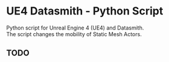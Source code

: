 # UE4 Datasmith - Python Script
Python script for Unreal Engine 4 (UE4) and Datasmith.</br>
The script changes the mobility of Static Mesh Actors.

## TODO